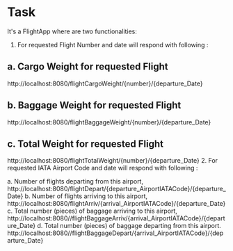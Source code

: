 # Task
It's a FlightApp where are two functionalities:
1. For requested Flight Number and date will respond with following :

 ## a. Cargo Weight for requested Flight
http://localhost:8080/flightCargoWeight/{number}/{departure_Date}

 ## b. Baggage Weight for requested Flight
http://localhost:8080/flightBaggageWeight/{number}/{departure_Date}
 ## c. Total Weight for requested Flight
http://localhost:8080/flightTotalWeight/{number}/{departure_Date}
2. For requested IATA Airport Code and date will respond with following :

  a. Number of flights departing from this airport,
http://localhost:8080/flightDepart/{departure_AirportIATACode}/{departure_Date}
  b. Number of flights arriving to this airport,
http://localhost:8080/flightArriv/{arrival_AirportIATACode}/{departure_Date}
  c. Total number (pieces) of baggage arriving to this airport,
http://localhost:8080//flightBaggageArriv/{arrival_AirportIATACode}/{departure_Date}
  d. Total number (pieces) of baggage departing from this airport.
http://localhost:8080//flightBaggageDepart/{arrival_AirportIATACode}/{departure_Date}
